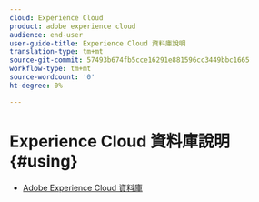 ```yaml
---
cloud: Experience Cloud
product: adobe experience cloud
audience: end-user
user-guide-title: Experience Cloud 資料庫說明
translation-type: tm+mt
source-git-commit: 57493b674fb5cce16291e881596cc3449bbc1665
workflow-type: tm+mt
source-wordcount: '0'
ht-degree: 0%

---
```



# Experience Cloud 資料庫說明 {#using}

+ [Adobe Experience Cloud 資料庫](c-library-about/overview.md)
